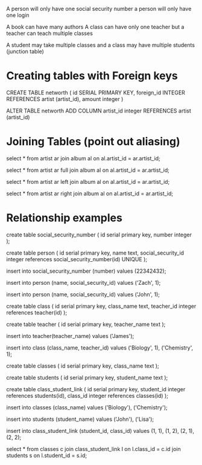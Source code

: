 <!-- One to one relationships -->
A person will only have one social security number
a person will only have one login


<!-- One to many relationships -->
A book can have many authors 
A class can have only one teacher but a teacher can teach multiple classes

<!-- many to many relationships -->
A student may take multiple classes and a class may have multiple students (junction table)

# Creating tables with Foreign keys

<!-- foreign keys -->
CREATE TABLE networth (
  id SERIAL PRIMARY KEY,
  foreign_id INTEGER REFERENCES artist (artist_id),
  amount integer
)

<!-- adding foreign key after creation -->
ALTER TABLE networth
ADD COLUMN artist_id integer REFERENCES artist (artist_id)

# Joining Tables (point out aliasing)

<!-- Inner join (gives you the union of both tables) -->
select *
from artist ar
join album al
on al.artist_id = ar.artist_id;

<!-- outer join (gives you union of both as well as rows from both that dont have a match) -->
select *
from artist ar
full join album al
on al.artist_id = ar.artist_id;

<!-- Left join (joins records and pulls all from left table regardless of match) -->
select *
from artist ar
left join album al
on al.artist_id = ar.artist_id;

<!-- Right join (joins records and pulls all from left table regardless of match) -->
select *
from artist ar
right join album al
on al.artist_id = ar.artist_id;

# Relationship examples

<!-- one to one relationship set up  -->
create table social_security_number (
    id serial primary key,
    number integer 
);

create table person (
    id serial primary key,
    name text,
    social_security_id integer references social_security_number(id) UNIQUE
);

insert into social_security_number (number) 
values (22342432);

insert into person (name, social_security_id)
values ('Zach', 1);

insert into person (name, social_security_id) 
values ('John', 1);

<!-- one to many relationship set up -->
create table class (
    id serial primary key,
    class_name text,
    teacher_id integer references teacher(id)
);

create table teacher (
    id serial primary key,
    teacher_name text
);

insert into teacher(teacher_name)
values ('James');

insert into class (class_name, teacher_id)
values ('Biology', 1), ('Chemistry', 1);


<!-- Many to many relationship set up -->
create table classes (
    id serial primary key,
    class_name text
);

create table students (
    id serial primary key,
    student_name text
);

create table class_student_link (
    id serial primary key,
    student_id integer references students(id),
    class_id integer references classes(id)
);

insert into classes (class_name) 
values ('Biology'), ('Chemistry');

insert into students (student_name)
values ('John'), ('Lisa');

insert into class_student_link (student_id, class_id)
values (1, 1), (1, 2), (2, 1), (2, 2);

select * from 
classes c
join class_student_link l
on l.class_id = c.id 
join students s 
on l.student_id = s.id;